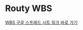# Routy WBS

[WBS 구글 스프레드 시트 링크 바로 가기](https://docs.google.com/spreadsheets/d/1eT2xZEUsy7A_sbgIBANlFoZrqgaUmLbQHj_-tulSPBE/edit?usp=sharing)
